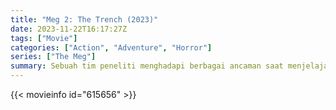 ```yaml
---
title: "Meg 2: The Trench (2023)"
date: 2023-11-22T16:17:27Z
tags: ["Movie"]
categories: ["Action", "Adventure", "Horror"]
series: ["The Meg"]
summary: Sebuah tim peneliti menghadapi berbagai ancaman saat menjelajahi kedalaman laut, termasuk operasi penambangan yang jahat.
---
```


<mux-player stream-type="on-demand"
src="https://kp3d-my.sharepoint.com/personal/ryoo_kp3d_onmicrosoft_com/_layouts/15/download.aspx?share=EYbH3LUSPt1BmYZ-g6yleuUBgAMg7dT98IYEbt2dk3vLow" prefer-playback="mse" controls>

</mux-player>


{{< movieinfo id="615656" >}}

<script src="https://cdn.jsdelivr.net/npm/@mux/mux-player"></script>

 <script type="application/ld+json ">
{
"@context": "https://schema.org/",
"@type": "VideoObject",
"name": "Meg 2: The Trench (2023)",
"contentUrl": "https://stream.mux.com/QPot01m401yVkMIFmaU8B8Po1QyvFsm2rZ004RnOwRkACg.m3u8",
"thumbnailUrl": "https://www.themoviedb.org/t/p/original/qyvIKFRVFdXJtVihKgD01as0caW.jpg?width=314&fit_mode=preserve&time=25",
"uploadDate": "2023-11-22T16:17:27Z",
}

</script>